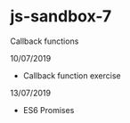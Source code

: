 # js-sandbox-7
Callback functions

10/07/2019
- Callback function exercise

13/07/2019
- ES6 Promises